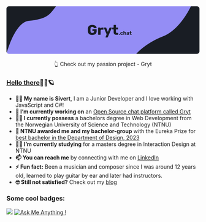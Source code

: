 <div align="center">
  <a href='https://gryt.chat'><img src="https://raw.githubusercontent.com/Gryt-chat/gryt/main/content/github-banner-v2.png"></a>
  <p>👆 Check out my passion project - Gryt</p>
</div>

### [Hello there](https://youtu.be/rEq1Z0bjdwc?t=6)👋🏼🪐

- **🧔🏼 My name is Sivert**, I am a Junior Developer and I love working with JavaScript and C#!
- **🔭 I’m currently working on** an <a href='https://github.com/Gryt-chat'>Open Source chat platform called Gryt</a>
- **👨‍🎓 I currently possess** a bachelors degree in Web Development from the Norwegian University of Science and Technology (NTNU)
- **🥇 NTNU awarded me and my bachelor-group** with the Eureka Prize for [best bachelor in the Department of Design, 2023](https://www.universitetsavisa.no/eurekaprisen-gjovik-ntnu/gjovik-disse-vant-arets-eurekapris/387933)
- **👨‍🎓 I’m currently studying** for a masters degree in Interaction Design at NTNU
- **📫 You can reach me** by connecting with me on [LinkedIn](https://www.linkedin.com/in/sivertgullberghansen/)
- **⚡ Fun fact:** Been a musician and composer since I was around 12 years old, learned to play guitar by ear and later had instructors.
- **🤓 Still not satisfied?** Check out my [blog](https://blog.sivert.io)

### Some cool badges:

![](https://komarev.com/ghpvc/?username=SivertGullbergHansen&color=fd1d8b) 
[![Ask Me Anything !](https://img.shields.io/badge/Ask%20me-anything-1abc9c.svg)](https://GitHub.com/SivertGullbergHansen/ama)
